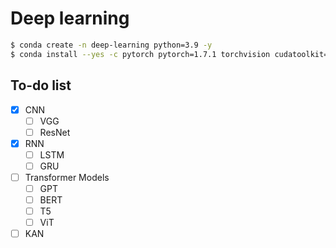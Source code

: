 # Deep learning
```bash
$ conda create -n deep-learning python=3.9 -y
$ conda install --yes -c pytorch pytorch=1.7.1 torchvision cudatoolkit=11.0
```
## To-do list
- [x] CNN
    - [ ] VGG
    - [ ] ResNet
- [x] RNN
    - [ ] LSTM
    - [ ] GRU
- [ ] Transformer Models
    - [ ] GPT
    - [ ] BERT
    - [ ] T5
    - [ ] ViT
- [ ] KAN
